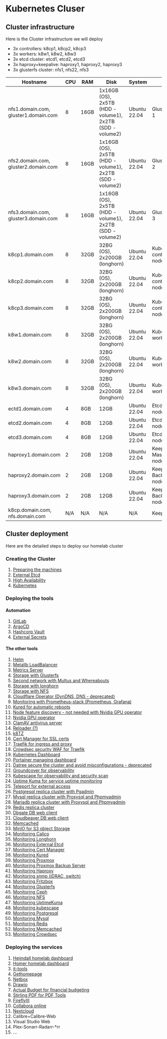 # Kubernetes Cluser

## Cluster infrastructure

Here is the Cluster infrastructure we will deploy

- 3x controllers: k8cp1, k8cp2, k8cp3
- 3x workers: k8w1, k8w2, k8w3
- 3x etcd cluster: etcd1, etcd2, etcd3
- 3x haproxy+keepalive: haproxy1, haproxy2, haproxy3
- 3x glusterfs cluster: nfs1, nfs22, nfs3

| Hostname               | CPU | RAM  | Disk                     | System             | Role                              | IP         |
| ---------------------- | --- | ---- | ------------------------ | ------------------ | --------------------------------- | ---------- |
| nfs1.domain.com, gluster1.domain.com | 8   | 16GB | 1x16GB (OS), 2x5TB (HDD - volume1), 2x2TB  (SDD - volume2) | Ubuntu 22.04       | GlusterFS node 1                  | 10.0.50.21, 10.0.70.21 (gluster storage) |
| nfs2.domain.com, gluster2.domain.com | 8   | 16GB | 1x16GB (OS), 2x5TB (HDD - volume1), 2x2TB  (SDD - volume2) | Ubuntu 22.04       | GlusterFS node 2                  | 10.0.50.22, 10.0.70.22 (gluster storage) |
| nfs3.domain.com, gluster3.domain.com | 8   | 16GB | 1x16GB (OS), 2x5TB (HDD - volume1), 2x2TB  (SDD - volume2) | Ubuntu 22.04       | GlusterFS node 3                  | 10.0.50.23, 10.0.70.23 (gluster storage) |
| k8cp1.domain.com       | 8   | 32GB | 32BG (OS), 2x200GB (longhorn)           | Ubuntu 22.04       | Kubernetes control manager node 1 | 10.0.50.51, 10.0.90.51 (longhorn storage) |
| k8cp2.domain.com       | 8   | 32GB | 32BG (OS), 2x200GB (longhorn)           | Ubuntu 22.04       | Kubernetes control manager node 2 | 10.0.50.52, 10.0.90.52 (longhorn storage) |
| k8cp3.domain.com       | 8   | 32GB | 32BG (OS), 2x200GB (longhorn)           | Ubuntu 22.04       | Kubernetes control manager node 3 | 10.0.50.53, 10.0.90.53 (longhorn storage) |
| k8w1.domain.com        | 8   | 32GB | 32BG (OS), 2x200GB (longhorn)           | Ubuntu 22.04       | Kubernetes worker node 1          | 10.0.50.54, 10.0.90.54 (longhorn storage) |
| k8w2.domain.com        | 8   | 32GB | 32BG (OS), 2x200GB (longhorn)           | Ubuntu 22.04       | Kubernetes worker node 2          | 10.0.50.55, 10.0.90.55 (longhorn storage) |
| k8w3.domain.com        | 8   | 32GB | 32BG (OS), 2x200GB (longhorn)           | Ubuntu 22.04       | Kubernetes worker node 3          | 10.0.50.56, 10.0.90.56 (longhorn storage) |
| ectd1.domain.com       | 4   | 8GB  | 12GB                     | Ubuntu 22.04       | Etcd cluster node 1               | 10.0.50.41 |
| etcd2.domain.com       | 4   | 8GB  | 12GB                     | Ubuntu 22.04       | Etcd cluster node 2               | 10.0.50.42 |
| etcd3.domain.com       | 4   | 8GB  | 12GB                     | Ubuntu 22.04       | Etcd cluster node 3               | 10.0.50.43 |
| haproxy1.domain.com    | 2   | 2GB  | 12GB                     | Ubuntu 22.04       | Keepalive Master/Haproxy node 1   | 10.0.50.61 |
| haproxy2.domain.com    | 2   | 2GB  | 12GB                     | Ubuntu 22.04       | Keepalive Backup/Haproxy node 2   | 10.0.50.62 |
| haproxy3.domain.com    | 2   | 2GB  | 12GB                     | Ubuntu 22.04       | Keepalive Backup/Haproxy node 3   | 10.0.50.63 |
| k8cp.domain.com, nfs.domain.com | N/A | N/A  | N/A                      | N/A                | Keepalive VIP IP                  | 10.0.50.64 |

## Cluster deployment

Here are the detailed steps to deploy our homelab cluster

### Creating the Cluster

1. [Preparing the machines](https://github.com/urbaman/HomeLab/tree/main/Kubernetes/Cluster/01-Prepare-Machines)
2. [External Etcd](https://github.com/urbaman/HomeLab/tree/main/Kubernetes/Cluster/02-External-Etcd)
3. [High Availability](https://github.com/urbaman/HomeLab/tree/main/Kubernetes/Cluster/03-High-Availability)
4. [Kubernetes](https://github.com/urbaman/HomeLab/tree/main/Kubernetes/Cluster/04-Kubernetes)

### Deploying the tools

#### Automation

1. [GitLab](https://github.com/urbaman/HomeLab/tree/main/Kubernetes/Autometion/Gitlab)
2. [ArgoCD](https://github.com/urbaman/HomeLab/tree/main/Kubernetes/Autometion/ArgoCD)
3. [Hashcorp Vault](https://github.com/urbaman/HomeLab/tree/main/Kubernetes/Autometion/HashicorpVault)
4. [External Secrets](https://github.com/urbaman/HomeLab/tree/main/Kubernetes/Autometion/ExternalSecrets)

#### The other tools

1. [Helm](https://github.com/urbaman/HomeLab/tree/main/Kubernetes/Helm)
2. [Metallb LoadBalancer](https://github.com/urbaman/HomeLab/tree/main/Kubernetes/Metallb)
3. [Metrics Server](https://github.com/urbaman/HomeLab/tree/main/Kubernetes/Metrics-Server)
4. [Storage with Glusterfs](https://github.com/urbaman/HomeLab/tree/main/Kubernetes/Glusterfs)
5. [Second network with Multus and Whereabouts](https://github.com/urbaman/HomeLab/tree/main/Kubernetes/Multus)
6. [Storage with longhorn](https://github.com/urbaman/HomeLab/tree/main/Kubernetes/Storage/Longhorn)
7. [Storage with NFS](https://github.com/urbaman/HomeLab/tree/main/Kubernetes/Storage/NFS)
8. [Cloudflare Operator (DynDNS, DNS - deprecated)](https://github.com/urbaman/HomeLab/tree/main/Kubernetes/Cloudflare-Operator)
9. [Monitoring with Prometheus-stack (Prometheus, Grafana)](https://github.com/urbaman/HomeLab/tree/main/Kubernetes/Prometheus-Stack)
10. [Kured for automatic reboots](https://github.com/urbaman/HomeLab/tree/main/Kubernetes/Kured)
11. [Node feature discovery - not needed with Nvidia GPU operator](https://github.com/urbaman/HomeLab/tree/main/Kubernetes/Node-Feature-Discovery)
12. [Nvidia GPU operator](https://github.com/urbaman/HomeLab/tree/main/Kubernetes/Nvidia-GPU)
13. [ClamAV antivirus server](https://github.com/urbaman/HomeLab/tree/main/Kubernetes/ClamAV)
14. [Reloader (?)](https://github.com/urbaman/HomeLab/tree/main/Kubernetes/Reloader)
15. [k8TZ](https://github.com/urbaman/HomeLab/tree/main/Kubernetes/k8tz)
16. [Cert Manager for SSL certs](https://github.com/urbaman/HomeLab/tree/main/Kubernetes/Cert-manager)
17. [Traefik for ingress and proxy](https://github.com/urbaman/HomeLab/tree/main/Kubernetes/Traefik)
18. [Crowdsec security WAF for Traefik](https://github.com/urbaman/HomeLab/tree/main/Kubernetes/Crowdsec)
19. [Kubernetes Dashboard](https://github.com/urbaman/HomeLab/tree/main/Kubernetes/Dashboard)
20. [Portainer managing dashboard](https://github.com/urbaman/HomeLab/tree/main/Kubernetes/Portainer)
21. [Datree secure the cluster and avoid misconfigurations - deprecated](https://github.com/urbaman/HomeLab/tree/main/Kubernetes/Datree)
22. [Groundcover for observability](https://github.com/urbaman/HomeLab/tree/main/Kubernetes/Groundcover)
23. [Kubescape for observability and security scan](https://github.com/urbaman/HomeLab/tree/main/Kubernetes/Kubescape)
24. [Uptime Kuma for service uptime monitoring](https://github.com/urbaman/HomeLab/tree/main/Kubernetes/Uptimekuma)
25. [Teleport for external access](https://github.com/urbaman/HomeLab/tree/main/Kubernetes/Teleport)
26. [Postgresql replica cluster with Pgadmin](https://github.com/urbaman/HomeLab/tree/main/Kubernetes/Database/Postgresql)
27. [Mysql replica cluster with Proxysql and Phpmyadmin](https://github.com/urbaman/HomeLab/tree/main/Kubernetes/Database/Mysql)
28. [Mariadb replica cluster with Proxysql and Phpmyadmin](https://github.com/urbaman/HomeLab/tree/main/Kubernetes/Database/Mariadb)
29. [Redis replica cluster](https://github.com/urbaman/HomeLab/tree/main/Kubernetes/Database/Redis)
30. [Dbgate DB web client](https://github.com/urbaman/HomeLab/tree/main/Kubernetes/Database/Dbgate)
31. [Cloudbeaver DB web client](https://github.com/urbaman/HomeLab/tree/main/Kubernetes/Database/Cloudbeaver)
32. [Memcached](https://github.com/urbaman/HomeLab/tree/main/Kubernetes/Database/Memcached)
33. [MinIO for S3 object Storage](https://github.com/urbaman/HomeLab/tree/main/Kubernetes/Storage/MinIO)
34. [Monitoring Calico](https://github.com/urbaman/HomeLab/tree/main/Kubernetes/Prometheus-Stack/Calico)
35. [Monitoring Longhorn](https://github.com/urbaman/HomeLab/tree/main/Kubernetes/Prometheus-Stack/Storage/Longhorn)
36. [Monitoring External Etcd](https://github.com/urbaman/HomeLab/tree/main/Kubernetes/Prometheus-Stack/ExternalEtcd)
37. [Monitoring Cert Manager](https://github.com/urbaman/HomeLab/tree/main/Kubernetes/Prometheus-Stack/Cert-manager)
38. [Monitoring Kured](https://github.com/urbaman/HomeLab/tree/main/Kubernetes/Prometheus-Stack/Kured)
39. [Monitoring Proxmox](https://github.com/urbaman/HomeLab/tree/main/Kubernetes/Prometheus-Stack/Proxmox-Monitoring)
40. [Monitoring Proxmox Backup Server](https://github.com/urbaman/HomeLab/tree/main/Kubernetes/Prometheus-Stack/Proxmox-Backup-Monitoring)
41. [Monitoring Haproxy](https://github.com/urbaman/HomeLab/tree/main/Kubernetes/Prometheus-Stack/Haproxy-Monitoring)
42. [Monitoring snmp (iDRAC, switch)](https://github.com/urbaman/HomeLab/tree/main/Kubernetes/Prometheus-Stack/Prometheus-snmp)
43. [Monitoring Fritzbox](https://github.com/urbaman/HomeLab/tree/main/Kubernetes/Prometheus-Stack/Fritzbox-exporter)
44. [Monitoring Glusterfs](https://github.com/urbaman/HomeLab/tree/main/Kubernetes/Prometheus-Stack/Storage/Glusterfs)
45. [Monitoring Ceph](https://github.com/urbaman/HomeLab/tree/main/Kubernetes/Prometheus-Stack/Storage/Ceph)
46. [Monitoring NFS](https://github.com/urbaman/HomeLab/tree/main/Kubernetes/Prometheus-Stack/Storage/NFS-server)
47. [Monitoring UptimeKuma](https://github.com/urbaman/HomeLab/tree/main/Kubernetes/Prometheus-Stack/Uptime-kuma)
48. [Monitoring kubescape](https://github.com/urbaman/HomeLab/tree/main/Kubernetes/Prometheus-Stack/Kubescape)
49. [Monitoring Postgresql](https://github.com/urbaman/HomeLab/tree/main/Kubernetes/Prometheus-Stack/Database/Postgresql)
50. [Monitoring Mysql](https://github.com/urbaman/HomeLab/tree/main/Kubernetes/Prometheus-Stack/Database/Mysql)
51. [Monitoring Redis](https://github.com/urbaman/HomeLab/tree/main/Kubernetes/Prometheus-Stack/Database/Redis)
52. [Monitoring Memcached](https://github.com/urbaman/HomeLab/tree/main/Kubernetes/Prometheus-Stack/Database/Memcached)
53. [Monitoring Crowdsec](https://github.com/urbaman/HomeLab/tree/main/Kubernetes/Prometheus-Stack/Crowdsec)

### Deploying the services

1. [Heimdall homelab dashboard](https://github.com/urbaman/HomeLab/tree/main/Kubernetes/Heimdall-dashboard)
2. [Homer homelab dashboard](https://github.com/urbaman/HomeLab/tree/main/Kubernetes/Homer)
3. [it-tools](https://github.com/urbaman/HomeLab/tree/main/Kubernetes/It-tools)
4. [Gethomepage](https://github.com/urbaman/HomeLab/tree/main/Kubernetes/Gethomepage)
5. [Netbox](https://github.com/urbaman/HomeLab/tree/main/Kubernetes/Netbox)
6. [Drawio](https://github.com/urbaman/HomeLab/tree/main/Kubernetes/Drawio)
7. [Actual Budget for financial budgeting](https://github.com/urbaman/HomeLab/tree/main/Kubernetes/ActualBudget)
8. [Stirling PDF for PDF Tools](https://github.com/urbaman/HomeLab/tree/main/Kubernetes/Stirling-PDF)
9. [FireflyIII](https://github.com/urbaman/HomeLab/tree/main/Kubernetes/FireflyIII)
10. [Collabora online](https://github.com/urbaman/HomeLab/tree/main/Kubernetes/Collabora)
11. [Nextcloud](https://github.com/urbaman/HomeLab/tree/main/Kubernetes/Nextcloud)
12. Calibre+Calibre-Web
13. Visual Studio Web
14. Plex-Sonarr-Radarr-*rr
15. ...
